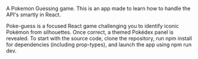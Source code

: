 A Pokemon Guessing game. This is an app made to learn how to handle the API's smartly in React.

Poke-guess is a focused React game challenging you to identify iconic Pokémon from silhouettes. Once correct, a themed Pokédex panel is revealed. 
To start with the source code, clone the repository, run npm install for dependencies (including prop-types), and launch the app using npm run dev.
